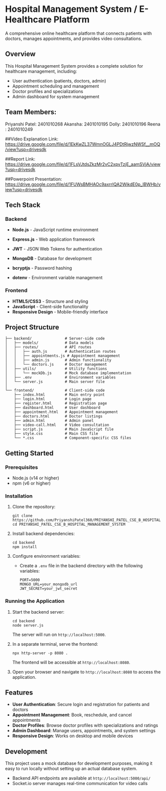 # Hospital Management System / E-Healthcare Platform

A comprehensive online healthcare platform that connects patients with doctors, manages appointments, and provides video consultations.

## Overview

This Hospital Management System provides a complete solution for healthcare management, including:

- User authentication (patients, doctors, admin)
- Appointment scheduling and management
- Doctor profiles and specializations
- Admin dashboard for system management

## Team Members:
Priyanshi Patel: 2401010268
Akansha: 2401010195
Dolly: 2401010196
Reena : 2401010249

##Video Explanation Link:
https://drive.google.com/file/d/1EkKwZL37WmnOGLJ4PDtRjwzNWSf__mOQ/view?usp=drivesdk

##Report Link:
https://drive.google.com/file/d/1FLsVJtdsZkzMr2vC2xpvTzjE_aamSVjA/view?usp=drivesdk

##Powerpoint Presentation:
https://drive.google.com/file/d/1FUWsBMHAOc9axrrlQA2WikdE0p_IBWHb/view?usp=drivesdk

## Tech Stack

### Backend
- **Node.js** - JavaScript runtime environment
- **Express.js** - Web application framework
- **JWT** - JSON Web Tokens for authentication
- **MongoDB** - Database for development
- **bcryptjs** - Password hashing

- **dotenv** - Environment variable management

### Frontend
- **HTML5/CSS3** - Structure and styling
- **JavaScript** - Client-side functionality
- **Responsive Design** - Mobile-friendly interface

## Project Structure

```
├── backend/               # Server-side code
│   ├── models/            # Data models
│   ├── routes/            # API routes
│   │   ├── auth.js        # Authentication routes
│   │   ├── appointments.js # Appointment management
│   │   ├── admin.js       # Admin functionality
│   │   └── doctors.js     # Doctor management
│   ├── utils/             # Utility functions
│   │   └── mockDb.js      # Mock database implementation
│   ├── .env               # Environment variables
│   └── server.js          # Main server file
│
└── frontend/              # Client-side code
    ├── index.html         # Main entry point
    ├── login.html         # Login page
    ├── register.html      # Registration page
    ├── dashboard.html     # User dashboard
    ├── appointment.html   # Appointment management
    ├── doctors.html       # Doctor listings
    ├── admin.html         # Admin panel
    ├── video-call.html    # Video consultation
    ├── script.js          # Main JavaScript file
    ├── style.css          # Main CSS file
    └── *.css              # Component-specific CSS files
```

## Getting Started

### Prerequisites
- Node.js (v14 or higher)
- npm (v6 or higher)

### Installation

1. Clone the repository:
   ```
   git clone https://github.com/PriyanshiPatel360/PRIYANSHI_PATEL_CSE_B_HOSPITAL_MANAGEMENT_SYSTEM.git
   cd PRIYANSHI_PATEL_CSE_B_HOSPITAL_MANAGEMENT_SYSTEM
   ```

2. Install backend dependencies:
   ```
   cd backend
   npm install
   ```

3. Configure environment variables:
   - Create a `.env` file in the backend directory with the following variables:
     ```
     PORT=5000
     MONGO_URL=your_mongodb_url
     JWT_SECRET=your_jwt_secret
     ```

### Running the Application

1. Start the backend server:
   ```
   cd backend
   node server.js
   ```
   The server will run on `http://localhost:5000`.

2. In a separate terminal, serve the frontend:
   ```
   npx http-server -p 8080 .
   ```
   The frontend will be accessible at `http://localhost:8080`.

3. Open your browser and navigate to `http://localhost:8080` to access the application.

## Features

- **User Authentication**: Secure login and registration for patients and doctors
- **Appointment Management**: Book, reschedule, and cancel appointments
- **Doctor Profiles**: Browse doctor profiles with specializations and ratings
- **Admin Dashboard**: Manage users, appointments, and system settings
- **Responsive Design**: Works on desktop and mobile devices

## Development

This project uses a mock database for development purposes, making it easy to run locally without setting up an actual database system.

- Backend API endpoints are available at `http://localhost:5000/api/`
- Socket.io server manages real-time communication for video calls
